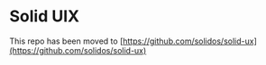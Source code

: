 # Solid UIX 

This repo has been moved to [https://github.com/solidos/solid-ux](https://github.com/solidos/solid-ux)
